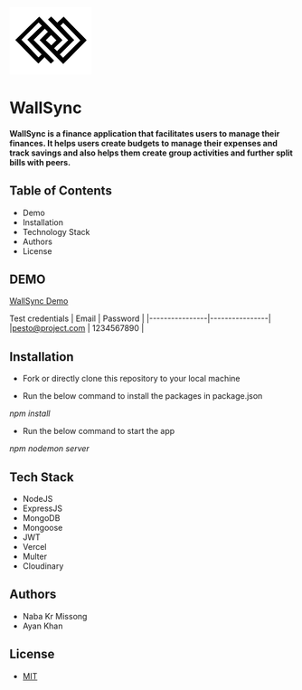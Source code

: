 
![alt text](../server/public/assets/logoWallSync.png)

# **WallSync**



#### WallSync is a finance application that facilitates users to manage their finances. It helps users create budgets to manage their expenses and track savings and also helps them create group activities and further split bills with peers.

## Table of Contents
- Demo
- Installation
- Technology Stack
- Authors
- License

## DEMO

[WallSync Demo](https://github.com/)

Test credentials
| Email | Password |
|----------------|----------------|
|pesto@project.com | 1234567890  | 

## Installation

- Fork or directly clone this repository to your local machine

- Run the below command to install the packages in package.json

*npm install*

- Run the below command to start the app

*npm nodemon server*
## Tech Stack
- NodeJS
- ExpressJS
- MongoDB
- Mongoose
- JWT
- Vercel
- Multer
- Cloudinary
## Authors
- Naba Kr Missong
- Ayan Khan
## License
- [MIT](https://opensource.org/license/mit/)